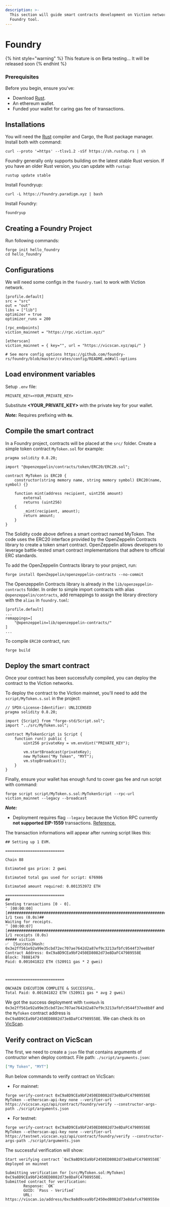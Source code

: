 ```yaml
---
description: >-
  This section will guide smart contracts development on Viction network using
  Foundry tool.
---
```


# Foundry

{% hint style="warning" %}
This feature is on Beta testing... It will be released soon
{% endhint %}

### Prerequisites[​](https://docs.linea.build/build-on-linea/quickstart/deploy-smart-contract/hardhat#prerequisites) <a href="#user-content-prerequisites" id="user-content-prerequisites"></a>

Before you begin, ensure you've:

* Download [Rust](https://www.rust-lang.org/).
* An ethereum wallet.
* Funded your wallet for caring gas fee of transactions.

## Installations

You will need the [Rust](https://www.rust-lang.org/) compiler and Cargo, the Rust package manager. Install both with command:

```shell
curl --proto '=https' --tlsv1.2 -sSf https://sh.rustup.rs | sh
```

Foundry generally only supports building on the latest stable Rust version. If you have an older Rust version, you can update with `rustup`:

```shell
rustup update stable
```

Install Foundryup:

```shell
curl -L https://foundry.paradigm.xyz | bash
```

Install Foundry:

```shell
foundryup
```

## Creating a Foundry Project

Run following commands:

```shell
forge init hello_foundry
cd hello_foundry
```

## Configurations

We will need some configs in the `foundry.toml` to work with Viction network.

```
[profile.default]
src = "src"
out = "out"
libs = ["lib"]
optimizer = true
optimizer_runs = 200

[rpc_endpoints]
viction_mainnet = "https://rpc.viction.xyz/"

[etherscan]
viction_mainnet = { key="", url = "https://vicscan.xyz/api/" }

# See more config options https://github.com/foundry-rs/foundry/blob/master/crates/config/README.md#all-options
```

## Load environment variables

Setup `.env` file:

```
PRIVATE_KEY=<YOUR_PRIVATE_KEY>
```

Substitute **\<YOUR\_PRIVATE\_KEY>** with the private key for your wallet.

_**Note:**_ Requires prefixing with **`0x`**.

## Compile the smart contract

In a Foundry project, contracts will be placed at the `src/` folder. Create a simple token contract `MyToken.sol` for example:

```solidity
pragma solidity 0.8.20;

import "@openzeppelin/contracts/token/ERC20/ERC20.sol";

contract MyToken is ERC20 {
    constructor(string memory name, string memory symbol) ERC20(name, symbol) {}

    function mint(address recipient, uint256 amount)
        external
        returns (uint256)
    {
        _mint(recipient, amount);
        return amount;
    }
}
```

The Solidity code above defines a smart contract named MyToken. The code uses the ERC20 interface provided by the OpenZeppelin Contracts library to create a token smart contract. OpenZeppelin allows developers to leverage battle-tested smart contract implementations that adhere to official ERC standards.

To add the OpenZeppelin Contracts library to your project, run:

```shell
forge install OpenZeppelin/openzeppelin-contracts --no-commit
```

The Openzeppelin Contracts library is already in the `lib/openzeppelin-contracts` folder. In order to simple import contracts with alias `@openzeppelin/contracts`, add remappings to assign the library directiory with the `alias` in `foundry.toml`:

```
[profile.default]
...
remappings=[
    "@openzeppelin=lib/openzeppelin-contracts/"
]
...

```

To compile `ERC20` contract, run:

```shell
forge build
```

## Deploy the smart contract​

Once your contract has been successfully compiled, you can deploy the contract to the Viction networks.

To deploy the contract to the Viction mainnet, you'll need to add the `script/MyToken.s.sol` in the project:

```solidity
// SPDX-License-Identifier: UNLICENSED
pragma solidity 0.8.20;

import {Script} from "forge-std/Script.sol";
import "../src/MyToken.sol";

contract MyTokenScript is Script {
    function run() public {
        uint256 privateKey = vm.envUint("PRIVATE_KEY");

        vm.startBroadcast(privateKey);
        new MyToken("My Token", "MYT");
        vm.stopBroadcast();
    }
}
```

Finally, ensure your wallet has enough fund to cover gas fee and run script with command:

```shell
forge script script/MyToken.s.sol:MyTokenScript --rpc-url viction_mainnet --legacy --broadcast
```

_**Note:**_

* Deployment requires flag `--legacy` because the Viction RPC currently **not supported** **EIP-1559** transactions. [Reference.](https://book.getfoundry.sh/forge/deploying)

The transaction informations will appear after running script likes this:

```
## Setting up 1 EVM.

==========================

Chain 88

Estimated gas price: 2 gwei

Estimated total gas used for script: 676986

Estimated amount required: 0.001353972 ETH

==========================
##
Sending transactions [0 - 0].
⠁ [00:00:00] [#################################################################################################################] 1/1 txes (0.0s)##
Waiting for receipts.
⠉ [00:00:07] [#############################################################################################################] 1/1 receipts (0.0s)
##### viction
✅  [Success]Hash: 0x3e2ff561e92a99e35cbd72ec707ae7642d2a87ef9c3213afbfc9544f37ee8b8f
Contract Address: 0xC9a8D9CEa9bF2450ED8082d73e8DaFC47989558E
Block: 78881479
Paid: 0.001041822 ETH (520911 gas * 2 gwei)



==========================

ONCHAIN EXECUTION COMPLETE & SUCCESSFUL.
Total Paid: 0.001041822 ETH (520911 gas * avg 2 gwei)
```

We got the success deployment with `txnHash` is `0x3e2ff561e92a99e35cbd72ec707ae7642d2a87ef9c3213afbfc9544f37ee8b8f` and the `MyToken` contract address is `0xC9a8D9CEa9bF2450ED8082d73e8DaFC47989558E`. We can check its on [VicScan](https://scan-ui-testnet.viction.xyz/).

## Verify contract on VicScan

The first, we need to create a `json` file that contains arguments of contructor when deploy contract. File path: `./script/arguments.json`:

```json
["My Token", "MYT"]
```

Run below commands to verify contract on VicScan:

* For mainnet:

```shell
forge verify-contract 0xC9a8D9CEa9bF2450ED8082d73e8DaFC47989558E MyToken --etherscan-api-key none --verifier-url https://vicscan.xyz/api/contract/foundry/verify --constructor-args-path ./script/arguments.json
```

* For testnet:

```shell
forge verify-contract 0xC9a8D9CEa9bF2450ED8082d73e8DaFC47989558E MyToken --etherscan-api-key none --verifier-url https://testnet.vicscan.xyz/api/contract/foundry/verify --constructor-args-path ./script/arguments.json
```

The successful verification will show:

```shell
Start verifying contract `0xC9a8D9CEa9bF2450ED8082d73e8DaFC47989558E` deployed on mainnet

Submitting verification for [src/MyToken.sol:MyToken] 0xC9a8D9CEa9bF2450ED8082d73e8DaFC47989558E.
Submitted contract for verification:
        Response: `OK`
        GUID: `Pass - Verified`
        URL: https://viscan.io/address/0xc9a8d9cea9bf2450ed8082d73e8dafc47989558e
```
